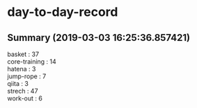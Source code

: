 # day-to-day-record  
## Summary  (2019-03-03 16:25:36.857421)  
basket : 37  
core-training : 14  
hatena : 3  
jump-rope : 7  
qiita : 3  
strech : 47  
work-out : 6  
